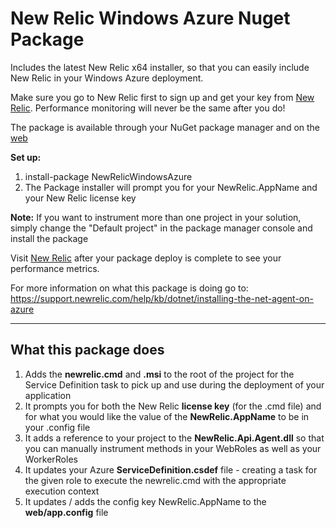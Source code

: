 New Relic Windows Azure Nuget Package
=============

Includes the latest New Relic x64 installer, so that you can easily include New Relic in your Windows Azure deployment.  

Make sure you go to New Relic first to sign up and get your key from [New Relic]( http://newrelic.com). Performance monitoring will never be the same after you do!  

The package is available through your NuGet package manager and on the [web](http://nuget.org/packages/NewRelicWindowsAzure)

**Set up:**

1. install-package NewRelicWindowsAzure  
2. The Package installer will prompt you for your NewRelic.AppName and your New Relic license key  

**Note:** If you want to instrument more than one project in your solution, simply change the "Default project" in the package manager console and install the package 

Visit [New Relic](http://rpm.newrelic.com) after your package deploy is complete to see your performance metrics.  

For more information on what this package is doing go to: https://support.newrelic.com/help/kb/dotnet/installing-the-net-agent-on-azure

____________

What this package does
-------

1.  Adds the **newrelic.cmd** and **.msi** to the root of the project for the Service Definition task to pick up and use during the deployment of your application
2. It prompts you for both the New Relic **license key** (for the .cmd file) and for what you would like the value of the **NewRelic.AppName** to be in your .config file
3. It adds a reference to your project to the **NewRelic.Api.Agent.dll** so that you can manually instrument methods in your WebRoles as well as your WorkerRoles
4. It updates your Azure **ServiceDefinition.csdef** file - creating a task for the given role to execute the newrelic.cmd with the appropriate execution context
5. It updates / adds the config key NewRelic.AppName to the **web/app.config** file